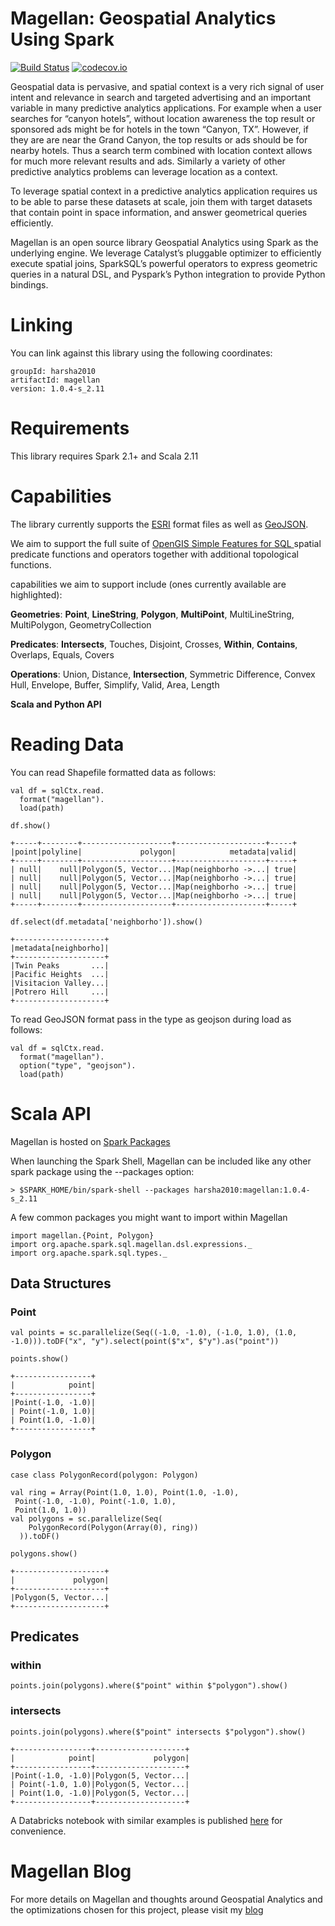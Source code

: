 # Magellan: Geospatial Analytics Using Spark

[![Build Status](https://travis-ci.org/harsha2010/magellan.svg?branch=master)](https://travis-ci.org/harsha2010/magellan)
[![codecov.io](http://codecov.io/github/harsha2010/magellan/coverage.svg?branch=master)](http://codecov.io/github/harsha2010/magellan?branch=maste)


Geospatial data is pervasive, and spatial context is a very rich signal of user intent and relevance
in search and targeted advertising and an important variable in many predictive analytics applications.
For example when a user searches for “canyon hotels”, without location awareness the top result
or sponsored ads might be for hotels in the town “Canyon, TX”.
However, if they are are near the Grand Canyon, the top results or ads should be for nearby hotels.
Thus a search term combined with location context allows for much more relevant results and ads.
Similarly a variety of other predictive analytics problems can leverage location as a context.

To leverage spatial context in a predictive analytics application requires us to be able
to parse these datasets at scale, join them with target datasets that contain point in space information,
and answer geometrical queries efficiently.

Magellan is an open source library Geospatial Analytics using Spark as the underlying engine.
We leverage Catalyst’s pluggable optimizer to efficiently execute spatial joins, SparkSQL’s powerful operators to express geometric queries in a natural DSL, and Pyspark’s Python integration to provide Python bindings.

# Linking

You can link against this library using the following coordinates:

	groupId: harsha2010
	artifactId: magellan
	version: 1.0.4-s_2.11

# Requirements

This library requires Spark 2.1+ and Scala 2.11

# Capabilities

The library currently supports the [ESRI](https://www.esri.com/library/whitepapers/pdfs/shapefile.pdf) format files as well as [GeoJSON](http://geojson.org).

We aim to support the full suite of [OpenGIS Simple Features for SQL ](http://www.opengeospatial.org/standards/sfs) spatial predicate functions and operators together with additional topological functions.

capabilities we aim to support include (ones currently available are highlighted):

**Geometries**: **Point**, **LineString**, **Polygon**, **MultiPoint**, MultiLineString, MultiPolygon, GeometryCollection
	
**Predicates**: **Intersects**, Touches, Disjoint, Crosses, **Within**, **Contains**, Overlaps, Equals, Covers
	
**Operations**: Union, Distance, **Intersection**, Symmetric Difference, Convex Hull, Envelope, Buffer, Simplify, Valid, Area, Length
	
**Scala and Python API**



# Reading Data

You can read Shapefile formatted data as follows:


	val df = sqlCtx.read.
	  format("magellan").
	  load(path)
	  
	df.show()
	
	+-----+--------+--------------------+--------------------+-----+
	|point|polyline|             polygon|            metadata|valid|
	+-----+--------+--------------------+--------------------+-----+
	| null|    null|Polygon(5, Vector...|Map(neighborho ->...| true|
	| null|    null|Polygon(5, Vector...|Map(neighborho ->...| true|
	| null|    null|Polygon(5, Vector...|Map(neighborho ->...| true|
	| null|    null|Polygon(5, Vector...|Map(neighborho ->...| true|
	+-----+--------+--------------------+--------------------+-----+
	
	df.select(df.metadata['neighborho']).show()
	
	+--------------------+
	|metadata[neighborho]|
	+--------------------+
	|Twin Peaks       ...|
	|Pacific Heights  ...|
	|Visitacion Valley...|
	|Potrero Hill     ...|
	+--------------------+
	

To read GeoJSON format pass in the type as geojson during load as follows:

	val df = sqlCtx.read.
	  format("magellan").
	  option("type", "geojson").
	  load(path)
	  

# Scala API

Magellan is hosted on [Spark Packages](http://spark-packages.org/package/harsha2010/magellan)

When launching the Spark Shell, Magellan can be included like any other spark package using the --packages option:

	> $SPARK_HOME/bin/spark-shell --packages harsha2010:magellan:1.0.4-s_2.11

A few common packages you might want to import within Magellan
	
	import magellan.{Point, Polygon}
	import org.apache.spark.sql.magellan.dsl.expressions._
	import org.apache.spark.sql.types._

## Data Structures

### Point

	val points = sc.parallelize(Seq((-1.0, -1.0), (-1.0, 1.0), (1.0, -1.0))).toDF("x", "y").select(point($"x", $"y").as("point"))
	
	points.show()
	
	+-----------------+
	|            point|
	+-----------------+
	|Point(-1.0, -1.0)|
	| Point(-1.0, 1.0)|
	| Point(1.0, -1.0)|
	+-----------------+
	
### Polygon

	case class PolygonRecord(polygon: Polygon)
	
	val ring = Array(Point(1.0, 1.0), Point(1.0, -1.0),
     Point(-1.0, -1.0), Point(-1.0, 1.0),
     Point(1.0, 1.0))
    val polygons = sc.parallelize(Seq(
        PolygonRecord(Polygon(Array(0), ring))
      )).toDF()
      
    polygons.show()
    
    +--------------------+
	|             polygon|
	+--------------------+
	|Polygon(5, Vector...|
	+--------------------+

## Predicates

### within

	points.join(polygons).where($"point" within $"polygon").show()

### intersects

	points.join(polygons).where($"point" intersects $"polygon").show()
	
	+-----------------+--------------------+
	|            point|             polygon|
	+-----------------+--------------------+
	|Point(-1.0, -1.0)|Polygon(5, Vector...|
	| Point(-1.0, 1.0)|Polygon(5, Vector...|
	| Point(1.0, -1.0)|Polygon(5, Vector...|
	+-----------------+--------------------+

A Databricks notebook with similar examples is published [here](https://databricks-prod-cloudfront.cloud.databricks.com/public/4027ec902e239c93eaaa8714f173bcfc/137058993011870/882779309834027/6891974485343070/latest.html) for convenience.

# Magellan Blog

For more details on Magellan and thoughts around Geospatial Analytics and the optimizations chosen for this project, please visit my [blog](https://magellan.ghost.io)
